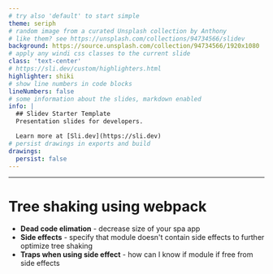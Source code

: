 ```yaml
---
# try also 'default' to start simple
theme: seriph
# random image from a curated Unsplash collection by Anthony
# like them? see https://unsplash.com/collections/94734566/slidev
background: https://source.unsplash.com/collection/94734566/1920x1080
# apply any windi css classes to the current slide
class: 'text-center'
# https://sli.dev/custom/highlighters.html
highlighter: shiki
# show line numbers in code blocks
lineNumbers: false
# some information about the slides, markdown enabled
info: |
  ## Slidev Starter Template
  Presentation slides for developers.

  Learn more at [Sli.dev](https://sli.dev)
# persist drawings in exports and build
drawings:
  persist: false
---
```


<!--
The last comment block of each slide will be treated as slide notes. It will be visible and editable in Presenter Mode along with the slide. [Read more in the docs](https://sli.dev/guide/syntax.html#notes)
-->

---

# Tree shaking using webpack

- **Dead code elimation** - decrease size of your spa app
- **Side effects** - specify that module doesn't contain side effects to further optimize tree shaking
- **Traps when using side effect** - how can I know if module if free from side effects

<!--
How to decrease chuck size???
Tree shaking
Code splitting
Minifying

How does tree shaking works
Maybe sth about source-map-analyzers

Example:
* how sideEffects affects bundle size (tree shaking lodash)
* how sideEffects can affect logic of your app
* types of side effects:
* mutating global objects (window)
* event handlers
* pollyfils (changing behaviour of existing api or adding new global api)
-->